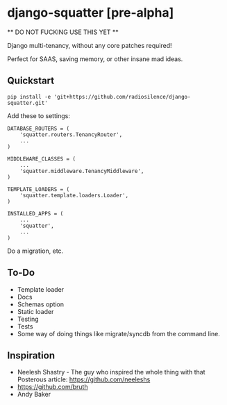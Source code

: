 django-squatter [pre-alpha]
===========================

** DO NOT FUCKING USE THIS YET **

Django multi-tenancy, without any core patches required!

Perfect for SAAS, saving memory, or other insane mad ideas.


Quickstart
----------

    pip install -e 'git+https://github.com/radiosilence/django-squatter.git'

Add these to settings:
    
    DATABASE_ROUTERS = (
        'squatter.routers.TenancyRouter',
        ...
    )

    MIDDLEWARE_CLASSES = (
        ...
        'squatter.middleware.TenancyMiddleware',
    )

    TEMPLATE_LOADERS = (
        'squatter.template.loaders.Loader',
    )

    INSTALLED_APPS = (
        ...
        'squatter',
        ...
    )

Do a migration, etc.

To-Do
-----

* Template loader
* Docs
* Schemas option
* Static loader
* Testing
* Tests
* Some way of doing things like migrate/syncdb from the command line.

Inspiration
-----------

 * Neelesh Shastry - The guy who inspired the whole thing with that Posterous article: https://github.com/neeleshs
 * https://github.com/bruth
 * Andy Baker